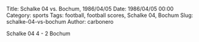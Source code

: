 Title: Schalke 04 vs. Bochum, 1986/04/05
Date: 1986/04/05 00:00
Category: sports
Tags: football, football scores, Schalke 04, Bochum
Slug: schalke-04-vs-bochum
Author: carbonero


Schalke 04 4 - 2 Bochum

